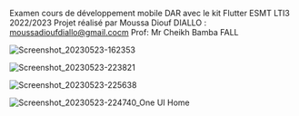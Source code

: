 Examen cours de développement mobile DAR avec le kit Flutter 
ESMT LTI3 2022/2023
Projet réalisé par Moussa Diouf DIALLO  : moussadioufdiallo@gmail.cocm
Prof: Mr Cheikh Bamba FALL  

![Screenshot_20230523-162353](https://github.com/MoussaDioufDIALLO/WeatherAppFlutter/assets/82774889/bd7be9bb-69af-4d00-8dfc-5507d6b0288d)

![Screenshot_20230523-223821](https://github.com/MoussaDioufDIALLO/WeatherAppFlutter/assets/82774889/584f4190-c188-49a8-b762-70f8341c7960)

![Screenshot_20230523-225638](https://github.com/MoussaDioufDIALLO/WeatherAppFlutter/assets/82774889/ef255e77-94b7-4500-83c2-d3d97ce7f455)

![Screenshot_20230523-224740_One UI Home](https://github.com/MoussaDioufDIALLO/WeatherAppFlutter/assets/82774889/0ab884e4-3d0f-497a-9f80-6e2817370da7)


